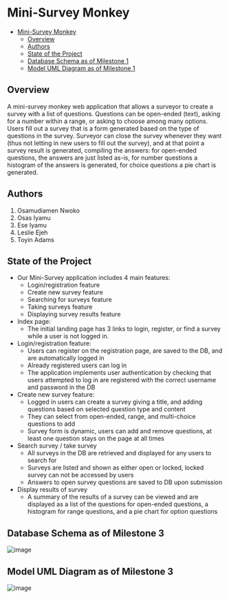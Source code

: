 # Mini-Survey Monkey

<!-- TOC -->
* [Mini-Survey Monkey](#mini-survey-monkey)
  * [Overview](#overview)
  * [Authors](#authors)
  * [State of the Project](#state-of-the-project)
  * [Database Schema as of Milestone 1](#database-schema-as-of-milestone-1)
  * [Model UML Diagram as of Milestone 1](#model-uml-diagram-as-of-milestone-1)
<!-- TOC -->

## Overview
A mini-survey monkey web application that allows a surveyor to create a survey with a list of questions. Questions can be open-ended (text), asking for a number within a range, or asking to choose among many options. Users fill out a survey that is a form generated based on the type of questions in the survey. Surveyor can close the survey whenever they want (thus not letting in new users to fill out the survey), and at that point a survey result is generated, compiling the answers: for open-ended questions, the answers are just listed as-is, for number questions a histogram of the answers is generated, for choice questions a pie chart is generated.

## Authors
1. Osamudiamen Nwoko
2. Osas Iyamu
3. Ese Iyamu
4. Leslie Ejeh
5. Toyin Adams

## State of the Project
- Our Mini-Survey application includes 4 main features:
  - Login/registration feature
  - Create new survey feature
  - Searching for surveys feature
  - Taking surveys feature
  - Displaying survey results feature 
- Index page:
  - The initial landing page has 3 links to login, register, or find a survey while a user is not logged in.
- Login/registration feature:
  - Users can register on the registration page, are saved to the DB, and are automatically logged in
  - Already registered users can log in
  - The application implements user authentication by checking that users attempted to log in are registered with the correct username and password in the DB
- Create new survey feature:
  - Logged in users can create a survey giving a title, and adding questions based on selected question type and content
  - They can select from open-ended, range, and multi-choice questions to add
  - Survey form is dynamic, users can add and remove questions, at least one question stays on the page at all times
- Search survey / take survey
  - All surveys in the DB are retrieved and displayed for any users to search for
  - Surveys are listed and shown as either open or locked, locked survey can not be accessed by users
  - Answers to open survey questions are saved to DB upon submission
- Display results of survey
  - A summary of the results of a survey can be viewed and are displayed as a list of the questions for open-ended questions, a histogram for range questions, and a pie chart for option questions


## Database Schema as of Milestone 3
![image](https://github.com/charles-55/Mini-SurveyMonkey/assets/140278554/544e0e6a-e0c2-44b1-b6bd-8faecd5c5963)


## Model UML Diagram as of Milestone 3
![image](https://github.com/charles-55/Mini-SurveyMonkey/assets/140278554/6a530df0-c828-49b1-b330-61d816349fc1)


